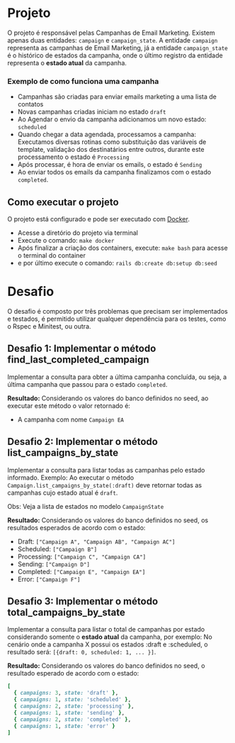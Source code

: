 # Projeto

O projeto é responsável pelas Campanhas de Email Marketing. Existem apenas duas entidades: `campaign` e `campaign_state`. A entidade `campaign` representa as campanhas de Email Marketing, já a entidade `campaign_state` é o histórico de estados da campanha, onde o último registro da entidade representa o **estado atual** da campanha.

### Exemplo de como funciona uma campanha

- Campanhas são criadas para enviar emails marketing a uma lista de contatos
- Novas campanhas criadas iniciam no estado `draft`
- Ao Agendar o envio da campanha adicionamos um novo estado: `scheduled`
- Quando chegar a data agendada, processamos a campanha: Executamos diversas rotinas como substituição das variáveis de template, validação dos destinatários entre outros, durante este processamento o estado é `Processing`
- Após processar, é hora de enviar os emails, o estado é `Sending`
- Ao enviar todos os emails da campanha finalizamos com o estado `completed`.

## Como executar o projeto

O projeto está configurado e pode ser executado com [Docker](https://www.docker.com/).

- Acesse a diretório do projeto via terminal
- Execute o comando: `make docker`
- Após finalizar a criação dos containers, execute: `make bash` para acesse o terminal do container
- e por último execute o comando: `rails db:create db:setup db:seed`

# Desafio

O desafio é composto por três problemas que precisam ser implementados e testados, é permitido utilizar qualquer dependência para os testes, como o Rspec e Minitest, ou outra.

## Desafio 1: Implementar o método find_last_completed_campaign

Implementar a consulta para obter a última campanha concluída, ou seja, a última campanha que passou para o estado `completed`.

**Resultado:** Considerando os valores do banco definidos no seed, ao executar este método o valor retornado é:

- A campanha com nome `Campaign EA`

## Desafio 2: Implementar o método list_campaigns_by_state

Implementar a consulta para listar todas as campanhas pelo estado informado. Exemplo: Ao executar o método `Campaign.list_campaigns_by_state(:draft)` deve retornar todas as campanhas cujo estado atual é `draft`.

Obs: Veja a lista de estados no modelo `CampaignState`

**Resultado:** Considerando os valores do banco definidos no seed, os resultados esperados de acordo com o estado:

- Draft:       `["Campaign A", "Campaign AB", "Campaign AC"]`
- Scheduled:   `["Campaign B"]`
- Processing:  `["Campaign C", "Campaign CA"]`
- Sending:     `["Campaign D"]`
- Completed:   `["Campaign E", "Campaign EA"]`
- Error:       `["Campaign F"]`

## Desafio 3: Implementar o método total_campaigns_by_state

Implementar a consulta para listar o total de campanhas por estado considerando somente o **estado atual** da campanha, por exemplo: No cenário onde a campanha X possui os estados :draft e :scheduled, o resultado será: `[{draft: 0, scheduled: 1, ... }]`.

**Resultado:** Considerando os valores do banco definidos no seed, o resultado esperado de acordo com o estado:

```ruby
[
  { campaigns: 3, state: 'draft' },
  { campaigns: 1, state: 'scheduled' },
  { campaigns: 2, state: 'processing' },
  { campaigns: 1, state: 'sending' },
  { campaigns: 2, state: 'completed' },
  { campaigns: 1, state: 'error' }
]
```